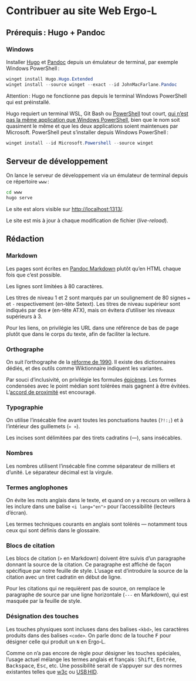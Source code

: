 Contribuer au site Web Ergo‑L
================================================================================


Prérequis : Hugo + Pandoc
--------------------------------------------------------------------------------

### Windows

Installer [Hugo] et [Pandoc] depuis un émulateur de terminal, par exemple
Windows PowerShell :

```powershell
winget install Hugo.Hugo.Extended
winget install --source winget --exact --id JohnMacFarlane.Pandoc
```

Attention : Hugo ne fonctionne pas depuis le terminal Windows PowerShell qui est
préinstallé.

Hugo requiert un terminal WSL, Git Bash ou [PowerShell] tout court, [qui n’est
pas la même application que Windows PowerShell][WindowsPS], bien que le nom soit
quasiment le même et que les deux applications soient maintenues par Microsoft.
PowerShell peut s’installer depuis Windows PowerShell :

```powershell
winget install --id Microsoft.Powershell --source winget
```

[Hugo]:       https://gohugo.io/installation/windows/
[Pandoc]:     https://pandoc.org/installing.html#windows
[PowerShell]: https://learn.microsoft.com/en-us/powershell/scripting/install/installing-powershell-on-windows
[WindowsPS]:  https://learn.microsoft.com/en-us/powershell/scripting/whats-new/differences-from-windows-powershell


Serveur de développement
--------------------------------------------------------------------------------

On lance le serveur de développement via un émulateur de terminal depuis ce
répertoire `www` :

```bash
cd www
hugo serve
```

Le site est alors visible sur <http://localhost:1313/>.

Le site est mis à jour à chaque modification de fichier
(<i lang="en">live-reload</i>).



Rédaction
--------------------------------------------------------------------------------

### Markdown

Les pages sont écrites en [Pandoc Markdown] plutôt qu’en HTML chaque fois que
c’est possible.

Les lignes sont limitées à 80 caractères.

Les titres de niveau 1 et 2 sont marqués par un soulignement de 80 signes `=` et
`-` respectivement (en-tête Setext). Les titres de niveau supérieur sont
indiqués par des `#` (en-tête ATX), mais on évitera d’utiliser les niveaux
supérieurs à 3.

Pour les liens, on privilégie les URL dans une référence de bas de page plutôt
que dans le corps du texte, afin de faciliter la lecture.

### Orthographe

On suit l’orthographe de la [réforme de 1990]. Il existe des dictionnaires
dédiés, et des outils comme Wiktionnaire indiquent les variantes.

Par souci d’inclusivité, on privilégie les formules [épicènes]. Les formes
condensées avec le point médian sont tolérées mais gagnent à être évitées.
L’[accord de proximité] est encouragé.

### Typographie

On utilise l’insécable fine avant toutes les ponctuations hautes (`?!:;`) et
à l’intérieur des guillemets (`« »`).

Les incises sont délimitées par des tirets cadratins (—), sans insécables.

### Nombres

Les nombres utilisent l’insécable fine comme séparateur de milliers et d’unité.
Le séparateur décimal est la virgule.

### Termes anglophones

On évite les mots anglais dans le texte, et quand on y a recours on veillera à
les inclure dans une balise `<i lang="en">` pour l’accessibilité (lecteurs
d’écran).

Les termes techniques courants en anglais sont tolérés — notamment tous ceux qui
sont définis dans le glossaire.

### Blocs de citation

Les blocs de citation (`>` en Markdown) doivent être suivis d’un paragraphe
donnant la source de la citation. Ce paragraphe est affiché de façon spécifique
par notre feuille de style. L’usage est d’introduire la source de la citation
avec un tiret cadratin en début de ligne.

Pour les citations qui ne requièrent pas de source, on remplace le paragraphe de
source par une ligne horizontale (`---` en Markdown), qui est masquée par la
feuille de style.

### Désignation des touches

Les touches physiques sont incluses dans des balises `<kbd>`, les caractères
produits dans des balises `<code>`. On parle donc de la touche <kbd>F</kbd> pour
désigner celle qui produit un `N` en Ergo‑L.

Comme on n’a pas encore de règle pour désigner les touches spéciales, l’usage
actuel mélange les termes anglais et français : <kbd>Shift</kbd>,
<kbd>Entrée</kbd>, <kbd>Backspace</kbd>, <kbd>Esc</kbd>, etc. Une possibilité
serait de s’appuyer sur des normes existantes telles que [w3c] ou [USB HID].


[épicènes]:            https://fr.wiktionary.org/wiki/épicène
[accord de proximité]: https://fr.wikipedia.org/wiki/Règle_de_proximité
[réforme de 1990]:     https://fr.wikipedia.org/wiki/Rectifications_orthographiques_du_français_en_1990

[Pandoc Markdown]:     https://pandoc.org/MANUAL.html#pandocs-markdown
[USB HID]:             https://www.usb.org/sites/default/files/hut1_5.pdf
[w3c]:                 https://w3c.github.io/uievents-code/#key-alphanumeric-writing-system
